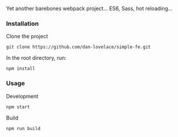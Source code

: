 Yet another barebones webpack project... ES6, Sass, hot reloading...

### Installation

Clone the project
```
git clone https://github.com/dan-lovelace/simple-fe.git
```

In the root directory, run:
```
npm install
```

### Usage

Development
```
npm start
```

Build
```
npm run build
```

